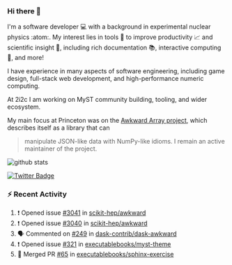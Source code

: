 ### Hi there 👋 

I'm a software developer 💻 with a background in experimental nuclear physics :atom:. My interest lies in tools :wrench: to improve productivity :chart_with_upwards_trend: and scientific insight :telescope:, including rich documentation 📚, interactive computing 🧮, and more! 

I have experience in many aspects of software engineering, including game design, full-stack web development, and high-performance numeric computing. 

At 2i2c I am working on MyST community building, tooling, and wider ecosystem. 

My main focus at Princeton was on the [Awkward Array project](awkward-array.org/), which describes itself as a library that can 
> manipulate JSON-like data with NumPy-like idioms. I remain an active maintainer of the project. 

![github stats](https://github-readme-stats.vercel.app/api?username=agoose77&show_icons=true&hide_rank=true&hide_title=true&bg_color=30,e76445,904e95&text_color=efe3ec&icon_color=efe3ec)
<!--
**agoose77/agoose77** is a ✨ _special_ ✨ repository because its `README.md` (this file) appears on your GitHub profile.

Here are some ideas to get you started:

- 🔭 I’m currently working on ...
- 🌱 I’m currently learning ...
- 👯 I’m looking to collaborate on ...
- 🤔 I’m looking for help with ...
- 💬 Ask me about ...
- 📫 How to reach me: ...
- 😄 Pronouns: ...
- ⚡ Fun fact: ...
-->

[![Twitter Badge](https://img.shields.io/twitter/follow/agoose77?style=flat-square&logo=Twitter&logoColor=white&color=cornflowerblue)](https://twitter.com/agoose77)

### :zap: Recent Activity

<!--START_SECTION:activity-->
1. ❗ Opened issue [#3041](https://github.com/scikit-hep/awkward/issues/3041) in [scikit-hep/awkward](https://github.com/scikit-hep/awkward)
2. ❗ Opened issue [#3040](https://github.com/scikit-hep/awkward/issues/3040) in [scikit-hep/awkward](https://github.com/scikit-hep/awkward)
3. 🗣 Commented on [#249](https://github.com/dask-contrib/dask-awkward/issues/249#issuecomment-1981179394) in [dask-contrib/dask-awkward](https://github.com/dask-contrib/dask-awkward)
4. ❗ Opened issue [#321](https://github.com/executablebooks/myst-theme/issues/321) in [executablebooks/myst-theme](https://github.com/executablebooks/myst-theme)
5. 🎉 Merged PR [#65](https://github.com/executablebooks/sphinx-exercise/pull/65) in [executablebooks/sphinx-exercise](https://github.com/executablebooks/sphinx-exercise)
<!--END_SECTION:activity-->
